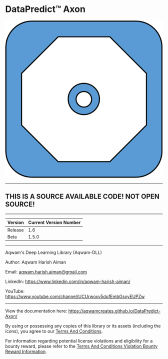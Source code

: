# DataPredict™ Axon

![DataPredict Axon Icon](icons/DataPredictAxonIcon.png)

--------------------------------------------------------------------

## THIS IS A SOURCE AVAILABLE CODE! NOT OPEN SOURCE! 

--------------------------------------------------------------------

| Version    | Current Version Number |
|------------|------------------------|
| Release    | 1.6                    |
| Beta       | 1.5.0                  |

--------------------------------------------------------------------

Aqwam's Deep Learning Library (Aqwam-DLL)

Author: Aqwam Harish Aiman
	
Email: aqwam.harish.aiman@gmail.com

LinkedIn: https://www.linkedin.com/in/aqwam-harish-aiman/
	
YouTube: https://www.youtube.com/channel/UCUrwoxv5dufEmbGsxyEUPZw
	
--------------------------------------------------------------------

View the documentation here: https://aqwamcreates.github.io/DataPredict-Axon/

By using or possessing any copies of this library or its assets (including the icons), you agree to our [Terms And Conditions](docs/TermsAndConditions.md).

For information regarding potential license violations and eligibility for a bounty reward, please refer to the [Terms And Conditions Violation Bounty Reward Information](docs/TermsAndConditionsViolationBountyRewardInformation.md).
